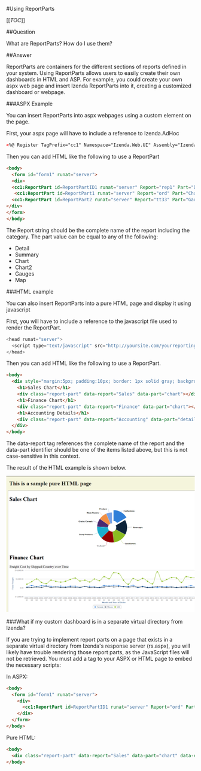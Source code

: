 #Using ReportParts

[[_TOC_]]

##Question

What are ReportParts? How do I use them?

##Answer

 ReportParts are containers for the different sections of reports defined in your system. Using ReportParts allows users to easily create their own dashboards in HTML and ASP. For example, you could create your own aspx web page and insert Izenda ReportParts into it, creating a customized dashboard or webpage. 

###ASPX Example

You can insert ReportParts into aspx webpages using a custom element on the page.

First, your aspx page will have to include a reference to Izenda.AdHoc

```html
<%@ Register TagPrefix="cc1" Namespace="Izenda.Web.UI" Assembly="Izenda.AdHoc" %>
```

Then you can add HTML like the following to use a ReportPart

```html
<body> 
  <form id="form1" runat="server">  
  <div>  
  <cc1:ReportPart id=ReportPartID1 runat="server" Report="rep1" Part="Detail"/> 
   <cc1:ReportPart id=ReportPart1 runat="server" Report="ord" Part="Chart"/>  
  <cc1:ReportPart id=ReportPart2 runat="server" Report="tt33" Part="Gauges"/>  
</div>
</form>
</body>
```

The Report string should be the complete name of the report including the category. The part value can be equal to any of the following:

* Detail
* Summary
* Chart
* Chart2
* Gauges
* Map

###HTML example

You can also insert ReportParts into a pure HTML page and display it using javascript

First, you will have to include a reference to the javascript file used to render the ReportPart.

```javascript
<head runat="server">
  <script type="text/javascript" src="http://yoursite.com/yourreportingsite/rs.aspx?js=report-parts"></script>
</head>
```

Then you can add HTML like the following to use a ReportPart.

```html
<body>
  <div style="margin:5px; padding:10px; border: 1px solid gray; background-color: white;">
    <h1>Sales Chart</h1>
    <div class="report-part" data-report="Sales" data-part="chart"></div>
    <h1>Finance Chart</h1>
    <div class="report-part" data-report="Finance" data-part="chart"></div>
    <h1>Accounting Details</h1>
    <div class="report-part" data-report="Accounting" data-part="detail"></div>
  </div>
</body>
```

The data-report tag references the complete name of the report and the data-part identifier should be one of the items listed above, but this is not case-sensitive in this context.

The result of the HTML example is shown below.

![](/FAQ/Questions/Using-ReportParts/ReportParts.png)

###What if my custom dashboard is in a separate virtual directory from Izenda?

If you are trying to implement report parts on a page that exists in a separate virtual directory from Izenda's response server (rs.aspx), you will likely have trouble rendering those report parts, as the JavaScript files will not be retrieved.  You must add a tag to your ASPX or HTML page to embed the necessary scripts:

In ASPX:

```html
<body> 
  <form id="form1" runat="server">  
    <div>  
      <cc1:ReportPart id=ReportPartID1 runat="server" Report="ord" Part="Chart" ResourcesInclusion="Embedded" CombineScripts="true"/>
    </div>
  </form>
</body>
```

Pure HTML:

```html
<body>
  <div class="report-part" data-report="Sales" data-part="chart" data-embedscripts="true"></div>
</body>
```

